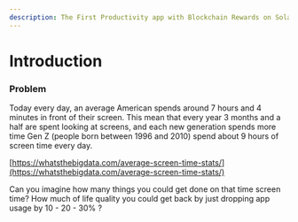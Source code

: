 ```yaml
---
description: The First Productivity app with Blockchain Rewards on Solana
---
```


# Introduction

### **Problem**

Today every day, an average American spends around 7 hours and 4 minutes in front of their screen. This mean that every year 3 months and a half are spent looking at screens, and each new generation spends more time Gen Z (people born between 1996 and 2010) spend about 9 hours of screen time every day.

[https://whatsthebigdata.com/average-screen-time-stats/](https://whatsthebigdata.com/average-screen-time-stats/)

Can you imagine how many things you could get done on that time screen time? How much of life quality you could get back by just dropping app usage by 10 - 20 - 30% ?



###
